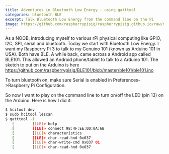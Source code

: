 ```yaml
---
title: Adventures in Bluetooth Low Energy - using gatttool
categories: bluetooth BLE
excerpt: Talk Bluetooth Low Energy from the command line on the Pi 
image: https://github.com/raspberrypisig/raspberrypisig.github.io/raw/master/assets/images/gattool.jpg 
---
```

As a NOOB, introducing myself to various rPi physical computing like GPIO, I2C, SPI, serial and bluetooth.
Today we start with Bluetooth Low Energy. I want my Raspberry Pi 3 to talk to my Genuino 101 (known as Arduino 101 in USA). Both have BLE.
A while back, came across a Android app called BLE101. This allowed an Android phone/tablet to talk to a Arduino 101. The sketch to put on the 
Arduino is here https://github.com/raspberrypisig/BLE101/blob/master/ble101/ble101.ino

To turn bluetooth on, make sure Serial is enabled in Preferences->Raspberry Pi Configuration.

So now I want to play on the command line to turn on/off the LED (pin 13) on the Arduino. Here is how I did it:

```bash
$ hcitool dev
$ sudo hcitool lescan
$ gatttool -I
   [        ][LE]> help
   [        ][LE]> connect 98:4F:EE:0D:0A:6B
   [        ][LE]> characteristics
   [        ][LE]> char-read-hnd 0x037
   [        ][LE]> char-write-cmd 0x037 01
   [        ][LE]> char-read-hnd 0x037
```


